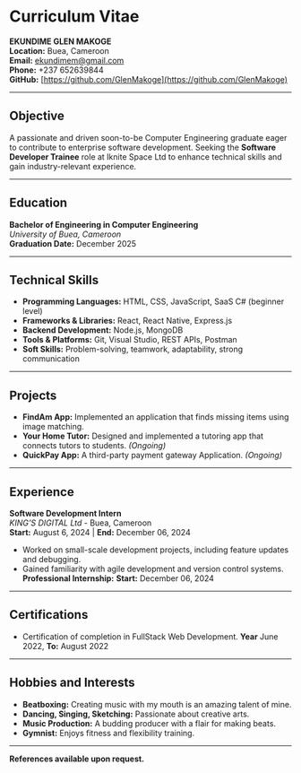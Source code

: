 # Curriculum Vitae  
**EKUNDIME GLEN MAKOGE**  
**Location:** Buea, Cameroon  
**Email:** [ekundimem@gmail.com](mailto:ekundimem@gmail.com)  
**Phone:** +237 652639844  
**GitHub:** [https://github.com/GlenMakoge](https://github.com/GlenMakoge)  

---

## Objective  
A passionate and driven soon-to-be Computer Engineering graduate eager to contribute to enterprise software development. Seeking the **Software Developer Trainee** role at Iknite Space Ltd to enhance technical skills and gain industry-relevant experience.

---

## Education  
**Bachelor of Engineering in Computer Engineering**  
*University of Buea, Cameroon*  
**Graduation Date:** December 2025  

---

## Technical Skills  
- **Programming Languages:** HTML, CSS, JavaScript, SaaS C# (beginner level)  
- **Frameworks & Libraries:** React, React Native, Express.js 
- **Backend Development:** Node.js, MongoDB  
- **Tools & Platforms:** Git, Visual Studio, REST APIs, Postman  
- **Soft Skills:** Problem-solving, teamwork, adaptability, strong communication  

---

## Projects  
- **FindAm App:** Implemented an application that finds missing items using image matching.  
- **Your Home Tutor:** Designed and implemented a tutoring app that connects tutors to students. *(Ongoing)*  
- **QuickPay App:** A third-party payment gateway Application. *(Ongoing)*
---

## Experience  
**Software Development Intern**  
*KING’S DIGITAL Ltd* - Buea, Cameroon  
**Start:** August 6, 2024 | **End:** December 06, 2024
- Worked on small-scale development projects, including feature updates and debugging.  
- Gained familiarity with agile development and version control systems.  
**Professional Internship:**
**Start:** December 06, 2024

---

## Certifications    
- Certification of completion in FullStack Web Development.
**Year** June 2022, **To:** August 2022

---

## Hobbies and Interests  
- **Beatboxing:** Creating music with my mouth is an amazing talent of mine.  
- **Dancing, Singing, Sketching:** Passionate about creative arts.  
- **Music Production:** A budding producer with a flair for making beats.  
- **Gymnist:** Enjoys fitness and flexibility training.  

---

**References available upon request.**
